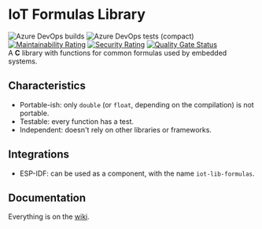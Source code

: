 # IoT Formulas Library

![Azure DevOps builds](https://img.shields.io/azure-devops/build/gfurtadoalmeida/GitHub/43?) ![Azure DevOps tests (compact)](https://img.shields.io/azure-devops/tests/gfurtadoalmeida/GitHub/43) [![Maintainability Rating](https://sonarcloud.io/api/project_badges/measure?project=gfurtadoalmeida_iot-lib-formulas&metric=sqale_rating)](https://sonarcloud.io/dashboard?id=gfurtadoalmeida_iot-lib-formulas) [![Security Rating](https://sonarcloud.io/api/project_badges/measure?project=gfurtadoalmeida_iot-lib-formulas&metric=security_rating)](https://sonarcloud.io/dashboard?id=gfurtadoalmeida_iot-lib-formulas) [![Quality Gate Status](https://sonarcloud.io/api/project_badges/measure?project=gfurtadoalmeida_iot-lib-formulas&metric=alert_status)](https://sonarcloud.io/summary/new_code?id=gfurtadoalmeida_iot-lib-formulas)  
A **C** library with functions for common formulas used by embedded systems.  

## Characteristics

* Portable-ish: only `double` (or `float`, depending on the compilation)  is not portable.
* Testable: every function has a test.
* Independent: doesn't rely on other libraries or frameworks.

## Integrations

* ESP-IDF: can be used as a component, with the name `iot-lib-formulas`.

## Documentation

Everything is on the [wiki](https://github.com/gfurtadoalmeida/iot-lib-formulas/wiki).
